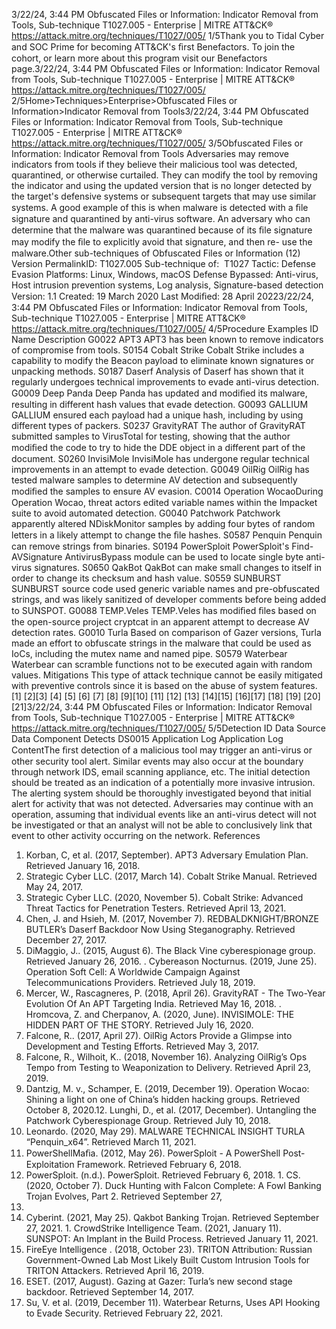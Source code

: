 3/22/24, 3:44 PM Obfuscated Files or Information: Indicator Removal from Tools, Sub-technique T1027.005 - Enterprise | MITRE ATT&CK®
https://attack.mitre.org/techniques/T1027/005/ 1/5Thank you to Tidal Cyber and SOC Prime for becoming ATT&CK's ﬁrst Benefactors. To join the cohort, or learn more about this program visit our
Benefactors page.3/22/24, 3:44 PM Obfuscated Files or Information: Indicator Removal from Tools, Sub-technique T1027.005 - Enterprise | MITRE ATT&CK®
https://attack.mitre.org/techniques/T1027/005/ 2/5Home>Techniques>Enterprise>Obfuscated Files or Information>Indicator Removal from Tools3/22/24, 3:44 PM Obfuscated Files or Information: Indicator Removal from Tools, Sub-technique T1027.005 - Enterprise | MITRE ATT&CK®
https://attack.mitre.org/techniques/T1027/005/ 3/5Obfuscated Files or Information: Indicator Removal from
Tools
Adversaries may remove indicators from tools if they believe their malicious tool was detected, quarantined, or otherwise curtailed. They can
modify the tool by removing the indicator and using the updated version that is no longer detected by the target's defensive systems or
subsequent targets that may use similar systems.
A good example of this is when malware is detected with a ﬁle signature and quarantined by anti-virus software. An adversary who can
determine that the malware was quarantined because of its ﬁle signature may modify the ﬁle to explicitly avoid that signature, and then re-
use the malware.Other sub-techniques of Obfuscated Files or Information (12)
Version PermalinkID: T1027.005
Sub-technique of:  T1027
 
Tactic: Defense Evasion
 
Platforms: Linux, Windows, macOS
 
Defense Bypassed: Anti-virus, Host intrusion prevention systems, Log analysis, Signature-based detection
Version: 1.1
Created: 19 March 2020
Last Modiﬁed: 28 April 20223/22/24, 3:44 PM Obfuscated Files or Information: Indicator Removal from Tools, Sub-technique T1027.005 - Enterprise | MITRE ATT&CK®
https://attack.mitre.org/techniques/T1027/005/ 4/5Procedure Examples
ID Name Description
G0022 APT3 APT3 has been known to remove indicators of compromise from tools.
S0154 Cobalt Strike Cobalt Strike includes a capability to modify the Beacon payload to eliminate known signatures or
unpacking methods.
S0187 Daserf Analysis of Daserf has shown that it regularly undergoes technical improvements to evade anti-virus
detection.
G0009 Deep Panda Deep Panda has updated and modiﬁed its malware, resulting in different hash values that evade detection.
G0093 GALLIUM GALLIUM ensured each payload had a unique hash, including by using different types of packers.
S0237 GravityRAT The author of GravityRAT submitted samples to VirusTotal for testing, showing that the author modiﬁed the
code to try to hide the DDE object in a different part of the document.
S0260 InvisiMole InvisiMole has undergone regular technical improvements in an attempt to evade detection.
G0049 OilRig OilRig has tested malware samples to determine AV detection and subsequently modiﬁed the samples to
ensure AV evasion.
C0014 Operation
WocaoDuring Operation Wocao, threat actors edited variable names within the Impacket suite to avoid automated
detection.
G0040 Patchwork Patchwork apparently altered NDiskMonitor samples by adding four bytes of random letters in a likely
attempt to change the ﬁle hashes.
S0587 Penquin Penquin can remove strings from binaries.
S0194 PowerSploit PowerSploit's Find-AVSignature AntivirusBypass module can be used to locate single byte anti-virus
signatures.
S0650 QakBot QakBot can make small changes to itself in order to change its checksum and hash value.
S0559 SUNBURST SUNBURST source code used generic variable names and pre-obfuscated strings, and was likely sanitized
of developer comments before being added to SUNSPOT.
G0088 TEMP.Veles TEMP.Veles has modiﬁed ﬁles based on the open-source project cryptcat in an apparent attempt to decrease
AV detection rates.
G0010 Turla Based on comparison of Gazer versions, Turla made an effort to obfuscate strings in the malware that
could be used as IoCs, including the mutex name and named pipe.
S0579 Waterbear Waterbear can scramble functions not to be executed again with random values.
Mitigations
This type of attack technique cannot be easily mitigated with preventive controls since it is based on the abuse of system features.[1]
[2][3]
[4]
[5]
[6]
[7]
[8]
[9][10]
[11]
[12]
[13]
[14][15]
[16][17]
[18]
[19]
[20]
[21]3/22/24, 3:44 PM Obfuscated Files or Information: Indicator Removal from Tools, Sub-technique T1027.005 - Enterprise | MITRE ATT&CK®
https://attack.mitre.org/techniques/T1027/005/ 5/5Detection
ID Data Source Data Component Detects
DS0015 Application Log Application
Log ContentThe ﬁrst detection of a malicious tool may trigger an anti-virus or other security tool
alert. Similar events may also occur at the boundary through network IDS, email
scanning appliance, etc. The initial detection should be treated as an indication of a
potentially more invasive intrusion. The alerting system should be thoroughly
investigated beyond that initial alert for activity that was not detected. Adversaries may
continue with an operation, assuming that individual events like an anti-virus detect will
not be investigated or that an analyst will not be able to conclusively link that event to
other activity occurring on the network.
References
1. Korban, C, et al. (2017, September). APT3 Adversary
Emulation Plan. Retrieved January 16, 2018.
2. Strategic Cyber LLC. (2017, March 14). Cobalt Strike Manual.
Retrieved May 24, 2017.
3. Strategic Cyber LLC. (2020, November 5). Cobalt Strike:
Advanced Threat Tactics for Penetration Testers. Retrieved
April 13, 2021.
4. Chen, J. and Hsieh, M. (2017, November 7).
REDBALDKNIGHT/BRONZE BUTLER’s Daserf Backdoor Now
Using Steganography. Retrieved December 27, 2017.
5. DiMaggio, J.. (2015, August 6). The Black Vine
cyberespionage group. Retrieved January 26, 2016.
 . Cybereason Nocturnus. (2019, June 25). Operation Soft Cell: A
Worldwide Campaign Against Telecommunications Providers.
Retrieved July 18, 2019.
7. Mercer, W., Rascagneres, P. (2018, April 26). GravityRAT - The
Two-Year Evolution Of An APT Targeting India. Retrieved May
16, 2018.
 . Hromcova, Z. and Cherpanov, A. (2020, June). INVISIMOLE:
THE HIDDEN PART OF THE STORY. Retrieved July 16, 2020.
9. Falcone, R.. (2017, April 27). OilRig Actors Provide a Glimpse
into Development and Testing Efforts. Retrieved May 3, 2017.
10. Falcone, R., Wilhoit, K.. (2018, November 16). Analyzing
OilRig’s Ops Tempo from Testing to Weaponization to
Delivery. Retrieved April 23, 2019.
11. Dantzig, M. v., Schamper, E. (2019, December 19). Operation
Wocao: Shining a light on one of China’s hidden hacking
groups. Retrieved October 8, 2020.12. Lunghi, D., et al. (2017, December). Untangling the Patchwork
Cyberespionage Group. Retrieved July 10, 2018.
13. Leonardo. (2020, May 29). MALWARE TECHNICAL INSIGHT
TURLA “Penquin\_x64”. Retrieved March 11, 2021.
14. PowerShellMaﬁa. (2012, May 26). PowerSploit - A PowerShell
Post-Exploitation Framework. Retrieved February 6, 2018.
15. PowerSploit. (n.d.). PowerSploit. Retrieved February 6, 2018.
1 . CS. (2020, October 7). Duck Hunting with Falcon Complete: A
Fowl Banking Trojan Evolves, Part 2. Retrieved September 27,
2021.
17. Cyberint. (2021, May 25). Qakbot Banking Trojan. Retrieved
September 27, 2021.
1 . CrowdStrike Intelligence Team. (2021, January 11). SUNSPOT:
An Implant in the Build Process. Retrieved January 11, 2021.
19. FireEye Intelligence . (2018, October 23). TRITON Attribution:
Russian Government-Owned Lab Most Likely Built Custom
Intrusion Tools for TRITON Attackers. Retrieved April 16, 2019.
20. ESET. (2017, August). Gazing at Gazer: Turla’s new second
stage backdoor. Retrieved September 14, 2017.
21. Su, V. et al. (2019, December 11). Waterbear Returns, Uses API
Hooking to Evade Security. Retrieved February 22, 2021.